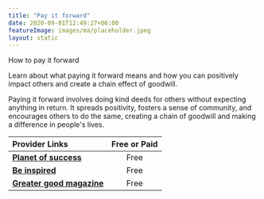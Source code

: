 ```yaml
---
title: "Pay it forward"
date: 2020-09-01T12:49:27+06:00
featureImage: images/ma/placeholder.jpeg
layout: static
---
```


How to pay it forward

Learn about what paying it forward means and how you can positively impact others and create a chain effect of goodwill.

Paying it forward involves doing kind deeds for others without expecting anything in return. It spreads positivity, fosters a sense of community, and encourages others to do the same, creating a chain of goodwill and making a difference in people's lives.

| Provider Links      | Free or Paid  |  
| :-----------          | :--------------:      |  
| [**Planet of success**](http://www.planetofsuccess.com/blog/2016/ideas-to-pay-it-forward/) | Free | 
| [**Be inspired**](https://beinspired.global/paying-it-forward-its-benefits-and-importance/) | Free  | 
| [**Greater good magazine**](https://greatergood.berkeley.edu/article/item/pay_it_forward) | Free  | 
  

<br/><br/>






